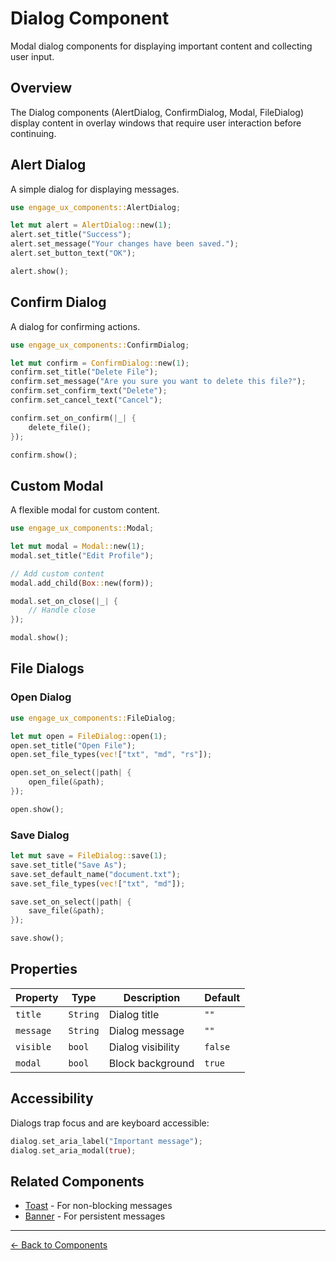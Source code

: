# Dialog Component

Modal dialog components for displaying important content and collecting user input.

## Overview

The Dialog components (AlertDialog, ConfirmDialog, Modal, FileDialog) display content in overlay windows that require user interaction before continuing.

## Alert Dialog

A simple dialog for displaying messages.

```rust
use engage_ux_components::AlertDialog;

let mut alert = AlertDialog::new(1);
alert.set_title("Success");
alert.set_message("Your changes have been saved.");
alert.set_button_text("OK");

alert.show();
```

## Confirm Dialog

A dialog for confirming actions.

```rust
use engage_ux_components::ConfirmDialog;

let mut confirm = ConfirmDialog::new(1);
confirm.set_title("Delete File");
confirm.set_message("Are you sure you want to delete this file?");
confirm.set_confirm_text("Delete");
confirm.set_cancel_text("Cancel");

confirm.set_on_confirm(|_| {
    delete_file();
});

confirm.show();
```

## Custom Modal

A flexible modal for custom content.

```rust
use engage_ux_components::Modal;

let mut modal = Modal::new(1);
modal.set_title("Edit Profile");

// Add custom content
modal.add_child(Box::new(form));

modal.set_on_close(|_| {
    // Handle close
});

modal.show();
```

## File Dialogs

### Open Dialog

```rust
use engage_ux_components::FileDialog;

let mut open = FileDialog::open(1);
open.set_title("Open File");
open.set_file_types(vec!["txt", "md", "rs"]);

open.set_on_select(|path| {
    open_file(&path);
});

open.show();
```

### Save Dialog

```rust
let mut save = FileDialog::save(1);
save.set_title("Save As");
save.set_default_name("document.txt");
save.set_file_types(vec!["txt", "md"]);

save.set_on_select(|path| {
    save_file(&path);
});

save.show();
```

## Properties

| Property | Type | Description | Default |
|----------|------|-------------|---------|
| `title` | `String` | Dialog title | `""` |
| `message` | `String` | Dialog message | `""` |
| `visible` | `bool` | Dialog visibility | `false` |
| `modal` | `bool` | Block background | `true` |

## Accessibility

Dialogs trap focus and are keyboard accessible:

```rust
dialog.set_aria_label("Important message");
dialog.set_aria_modal(true);
```

## Related Components

- [Toast](toast.md) - For non-blocking messages
- [Banner](banner.md) - For persistent messages

---

[← Back to Components](index.md)
